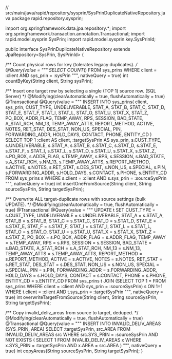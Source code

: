 // src/main/java/rapid/repository/sysprin/SysPrinDuplicateNativeRepository.java
package rapid.repository.sysprin;

import org.springframework.data.jpa.repository.*;
import org.springframework.transaction.annotation.Transactional;
import rapid.model.sysprin.SysPrin;
import rapid.model.sysprin.key.SysPrinId;

public interface SysPrinDuplicateNativeRepository extends JpaRepository<SysPrin, SysPrinId> {

  /** Count physical rows for key (tolerates legacy duplicates). */
  @Query(value = """
      SELECT COUNT(*) FROM sys_prins
      WHERE client = :client AND sys_prin = :sysPrin
      """, nativeQuery = true)
  int countByKey(String client, String sysPrin);

  /** Insert one target row by selecting a single (TOP 1) source row. (SQL Server) */
  @Modifying(clearAutomatically = true, flushAutomatically = true)
  @Transactional
  @Query(value = """
      INSERT INTO sys_prins(
        client, sys_prin,
        CUST_TYPE, UNDELIVERABLE, STAT_A, STAT_B, STAT_C, STAT_D, STAT_E, STAT_F,
        STAT_I, STAT_L, STAT_O, STAT_U, STAT_X, STAT_Z,
        PO_BOX, ADDR_FLAG, TEMP_AWAY, RPS, SESSION, BAD_STATE, A_STAT_RCH, NM_13,
        TEMP_AWAY_ATTS, REPORT_METHOD, ACTIVE, NOTES, RET_STAT, DES_STAT, NON_US,
        SPECIAL, PIN, FORWARDING_ADDR, HOLD_DAYS, CONTACT, PHONE, ENTITY_CD
      )
      SELECT TOP 1
        :client            AS client,
        :targetSysPrin     AS sys_prin,
        s.CUST_TYPE, s.UNDELIVERABLE, s.STAT_A, s.STAT_B, s.STAT_C, s.STAT_D, s.STAT_E, s.STAT_F,
        s.STAT_I, s.STAT_L, s.STAT_O, s.STAT_U, s.STAT_X, s.STAT_Z,
        s.PO_BOX, s.ADDR_FLAG, s.TEMP_AWAY, s.RPS, s.SESSION, s.BAD_STATE, s.A_STAT_RCH, s.NM_13,
        s.TEMP_AWAY_ATTS, s.REPORT_METHOD, s.ACTIVE, s.NOTES, s.RET_STAT, s.DES_STAT, s.NON_US,
        s.SPECIAL, s.PIN, s.FORWARDING_ADDR, s.HOLD_DAYS, s.CONTACT, s.PHONE, s.ENTITY_CD
      FROM sys_prins s
      WHERE s.client = :client AND s.sys_prin = :sourceSysPrin
      """, nativeQuery = true)
  int insertOneFromSource(String client, String sourceSysPrin, String targetSysPrin);

  /** Overwrite ALL target-duplicate rows with source settings (bulk UPDATE). */
  @Modifying(clearAutomatically = true, flushAutomatically = true)
  @Transactional
  @Query(value = """
      UPDATE t SET
        CUST_TYPE = s.CUST_TYPE,
        UNDELIVERABLE = s.UNDELIVERABLE,
        STAT_A = s.STAT_A, STAT_B = s.STAT_B, STAT_C = s.STAT_C,
        STAT_D = s.STAT_D, STAT_E = s.STAT_E, STAT_F = s.STAT_F,
        STAT_I = s.STAT_I, STAT_L = s.STAT_L, STAT_O = s.STAT_O,
        STAT_U = s.STAT_U, STAT_X = s.STAT_X, STAT_Z = s.STAT_Z,
        PO_BOX = s.PO_BOX, ADDR_FLAG = s.ADDR_FLAG, TEMP_AWAY = s.TEMP_AWAY,
        RPS = s.RPS, SESSION = s.SESSION, BAD_STATE = s.BAD_STATE, A_STAT_RCH = s.A_STAT_RCH,
        NM_13 = s.NM_13, TEMP_AWAY_ATTS = s.TEMP_AWAY_ATTS, REPORT_METHOD = s.REPORT_METHOD,
        ACTIVE = s.ACTIVE, NOTES = s.NOTES, RET_STAT = s.RET_STAT, DES_STAT = s.DES_STAT,
        NON_US = s.NON_US, SPECIAL = s.SPECIAL, PIN = s.PIN, FORWARDING_ADDR = s.FORWARDING_ADDR,
        HOLD_DAYS = s.HOLD_DAYS, CONTACT = s.CONTACT, PHONE = s.PHONE, ENTITY_CD = s.ENTITY_CD
      FROM sys_prins t
      JOIN (SELECT TOP 1 * FROM sys_prins
            WHERE client = :client AND sys_prin = :sourceSysPrin) s
        ON 1=1
      WHERE t.client = :client AND t.sys_prin = :targetSysPrin
      """, nativeQuery = true)
  int overwriteTargetFromSource(String client, String sourceSysPrin, String targetSysPrin);

  /** Copy invalid_deliv_areas from source to target, deduped. */
  @Modifying(clearAutomatically = true, flushAutomatically = true)
  @Transactional
  @Query(value = """
      INSERT INTO INVALID_DELIV_AREAS (SYS_PRIN, AREA)
      SELECT :targetSysPrin, src.AREA
      FROM INVALID_DELIV_AREAS src
      WHERE src.SYS_PRIN = :sourceSysPrin
        AND NOT EXISTS (
          SELECT 1
          FROM INVALID_DELIV_AREAS x
          WHERE x.SYS_PRIN = :targetSysPrin
            AND x.AREA = src.AREA
        )
      """, nativeQuery = true)
  int copyAreas(String sourceSysPrin, String targetSysPrin);
}
